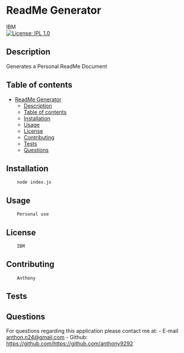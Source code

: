  
# ReadMe Generator
IBM<br>[![License: IPL 1.0](https://img.shields.io/badge/License-IPL%201.0-blue.svg)](https://opensource.org/licenses/IPL-1.0)
## Description
Generates a Personal ReadMe Document  
## Table of contents
- [ReadMe Generator](#readme-generator)
  - [Description](#description)
  - [Table of contents](#table-of-contents)
  - [Installation](#installation)
  - [Usage](#usage)
  - [License](#license)
  - [Contributing](#contributing)
  - [Tests](#tests)
  - [Questions](#questions)

## Installation
        node index.js
## Usage 
        Personal use 
## License
        IBM
        
## Contributing
        Anthony
## Tests
        
## Questions
For questions regarding this application please contact me at:
    - E-mail anthon.n24@gmail.com 
    - Github:
    <https://github.com/https://github.com/anthony9292>

    